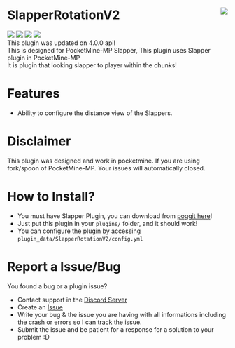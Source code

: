 # SlapperRotationV2 <img src="https://poggit.pmmp.io/ci.badge/xqwtxon/SlapperRotationV2/SlapperRotationV2?build=16" align="right"/>
[![](https://poggit.pmmp.io/shield.state/SlapperRotationV2)](https://poggit.pmmp.io/p/SlapperRotationV2)
[![](https://poggit.pmmp.io/shield.dl.total/SlapperRotationV2)](https://poggit.pmmp.io/p/SlapperRotationV2/2.0.1)
[![](https://poggit.pmmp.io/shield.dl/SlapperRotationV2)](https://poggit.pmmp.io/p/SlapperRotationV2)
[![](https://poggit.pmmp.io/shield.api/SlapperRotationV2)](https://poggit.pmmp.io/p/SlapperRotationV2)<br>
This plugin was updated on 4.0.0 api!<br>
This is designed for PocketMine-MP Slapper, This plugin uses Slapper plugin in PocketMine-MP<br>
It is plugin that looking slapper to player within the chunks!

# Features
- Ability to configure the distance view of the Slappers.

# Disclaimer
This plugin was designed and work in pocketmine. If you are using fork/spoon of PocketMine-MP. Your issues will automatically closed.

# How to Install?
- You must have Slapper Plugin, you can download from [poggit here](https://poggit.pmmp.io/p/Slapper/)!
- Just put this plugin in your `plugins/` folder, and it should work!<br>
- You can configure the plugin by accessing `plugin_data/SlapperRotationV2/config.yml`

# Report a Issue/Bug
You found a bug or a plugin issue?
- Contact support in the [Discord Server](https://discord.gg/v2rNeHaptd)
- Create an [Issue](https://github.com/xqwtxon/SlapperRotation/issues)
- Write your bug & the issue you are having with all informations including the crash or errors so I can track the issue.
- Submit the issue and be patient for a response for a solution to your problem :D

